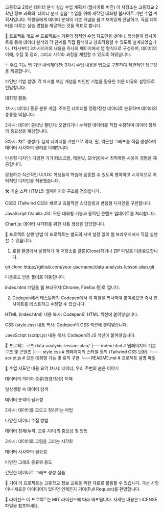 고등학교 2학년 데이터 분석 실습 수업 계획서 (웹사이트 버전)
이 저장소는 고등학교 2학년 정보 과목의 '데이터 분석 실습' 수업을 위해 제작된 대화형 웹사이트 기반 수업 계획서입니다. 학생들에게 데이터 분석의 기본 개념을 쉽고 재미있게 전달하고, 직접 데이터를 다루는 실습 경험을 제공하는 것을 목표로 합니다.

🌟 프로젝트 개요
본 프로젝트는 기존의 정적인 수업 지도안을 벗어나, 학생들이 웹사이트를 통해 데이터 분석의 각 단계를 직접 탐색하고 상호작용할 수 있도록 설계되었습니다. 1차시부터 3차시까지의 내용을 하나의 페이지에서 탭 형식으로 구성하여, 데이터의 이해, 수집 및 정리, 그리고 시각화 과정을 체험할 수 있도록 하였습니다.

✨ 주요 기능
탭 기반 내비게이션: 3차시 수업 내용을 탭으로 구분하여 직관적인 접근성을 제공합니다.

파인만 기법 설명: 각 차시별 핵심 개념을 파인만 기법을 활용한 쉬운 비유와 설명으로 전달합니다.

대화형 활동:

1차시: 데이터 종류 분류 게임: 주어진 데이터를 정량/정성 데이터로 분류하며 데이터의 종류를 익힙니다.

2차시: 데이터 클리닝 챌린지: 오염되거나 누락된 데이터를 직접 수정하며 데이터 정제의 중요성을 체감합니다.

3차시: 차트 생성기: 실제 데이터를 기반으로 막대, 원, 꺾은선 그래프를 직접 생성하며 데이터 시각화의 원리를 이해합니다.

반응형 디자인: 다양한 기기(데스크톱, 태블릿, 모바일)에서 최적화된 사용자 경험을 제공합니다.

깔끔하고 직관적인 UI/UX: 학생들이 학습에 집중할 수 있도록 명확하고 시각적으로 매력적인 디자인을 적용했습니다.

🛠️ 기술 스택
HTML5: 웹페이지의 구조를 정의합니다.

CSS3 (Tailwind CSS): 빠르고 효율적인 스타일링과 반응형 디자인을 구현합니다.

JavaScript (Vanilla JS): 모든 대화형 기능과 동적인 콘텐츠 업데이트를 처리합니다.

Chart.js: 데이터 시각화를 위한 차트 생성을 담당합니다.

🚀 프로젝트 실행 방법
이 프로젝트는 별도의 서버 설정 없이 웹 브라우저에서 직접 실행할 수 있습니다.

1. 로컬 환경에서 실행하기
이 저장소를 클론(Clone)하거나 ZIP 파일로 다운로드합니다.

git clone https://github.com/your-username/data-analysis-lesson-plan.git

다운로드 받은 폴더로 이동합니다.

index.html 파일을 웹 브라우저(Chrome, Firefox 등)로 엽니다.

2. Codepen에서 테스트하기
Codepen에서 각 파일을 복사하여 붙여넣으면 즉시 웹사이트를 테스트하고 수정할 수 있습니다.

HTML (index.html) 내용 복사: Codepen의 HTML 섹션에 붙여넣습니다.

CSS (style.css) 내용 복사: Codepen의 CSS 섹션에 붙여넣습니다.

JavaScript (script.js) 내용 복사: Codepen의 JS 섹션에 붙여넣습니다.

📁 프로젝트 구조
data-analysis-lesson-plan/
├── index.html      # 웹페이지의 기본 구조 및 콘텐츠
├── style.css       # 웹페이지의 스타일 정의 (Tailwind CSS 보완)
└── script.js       # 모든 대화형 기능 및 로직 구현
└── README.md       # 프로젝트 설명 파일

📝 수업 지도안 내용 요약
1차시: 데이터, 우리 주변의 숨은 이야기

데이터의 의미와 종류(정량/정성) 이해

일상생활 속 데이터 탐색

데이터 분석의 필요성

2차시: 데이터를 모으고 정리하는 마법

다양한 데이터 수집 방법

데이터 정제(누락, 오류 처리)의 중요성 및 방법

3차시: 데이터로 그림을 그리는 시각화

데이터 시각화의 필요성

다양한 그래프 종류와 용도

간단한 데이터로 그래프 생성 실습

🤝 기여
이 프로젝트는 고등학교 정보 교육을 위한 자료로 활용될 수 있습니다. 개선 사항이나 새로운 아이디어가 있다면 언제든지 기여(Pull Request)를 환영합니다.

📄 라이선스
이 프로젝트는 MIT 라이선스에 따라 배포됩니다. 자세한 내용은 LICENSE 파일을 참조하세요.
